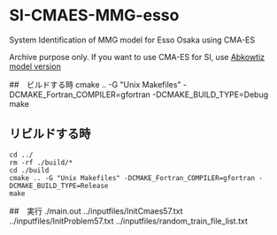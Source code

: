 # SI-CMAES-MMG-esso
System Identification of MMG model for Esso Osaka using CMA-ES

Archive purpose only.
If you want to use CMA-ES for SI, use [Abkowtiz model version](https://github.com/NAOE-5thLab/SI-CMA-abkowitz-esso)


##　ビルドする時
    cmake .. -G "Unix Makefiles" -DCMAKE_Fortran_COMPILER=gfortran -DCMAKE_BUILD_TYPE=Debug
    make  
## リビルドする時
    cd ../
    rm -rf ./build/*
    cd ./build
    cmake .. -G "Unix Makefiles" -DCMAKE_Fortran_COMPILER=gfortran -DCMAKE_BUILD_TYPE=Release
    make
##　実行
./main.out ../inputfiles/InitCmaes57.txt  ../inputfiles/InitProblem57.txt ../inputfiles/random_train_file_list.txt 
